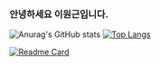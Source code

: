 ### 안녕하세요 이원근입니다.

<!--
**lwg1421/lwg1421** is a ✨ _special_ ✨ repository because its `README.md` (this file) appears on your GitHub profile.

Here are some ideas to get you started:

- 🔭 I’m currently working on ...
- 🌱 I’m currently learning ...
- 👯 I’m looking to collaborate on ...
- 🤔 I’m looking for help with ...
- 💬 Ask me about ...
- 📫 How to reach me: ...
- 😄 Pronouns: ...
- ⚡ Fun fact: ...
-->

![Anurag's GitHub stats](https://github-readme-stats.vercel.app/api?username=lwg1421&show_icons=true&theme=radical)
[![Top Langs](https://github-readme-stats.vercel.app/api/top-langs/?username=lwg1421&layout=compact)](https://github.com/lwg1421/github-readme-stats)

[![Readme Card](https://github-readme-stats.vercel.app/api/pin/?username=lwg1421&repo=github-readme-stats)](https://github.com/lwg1421/github-readme-stats)
